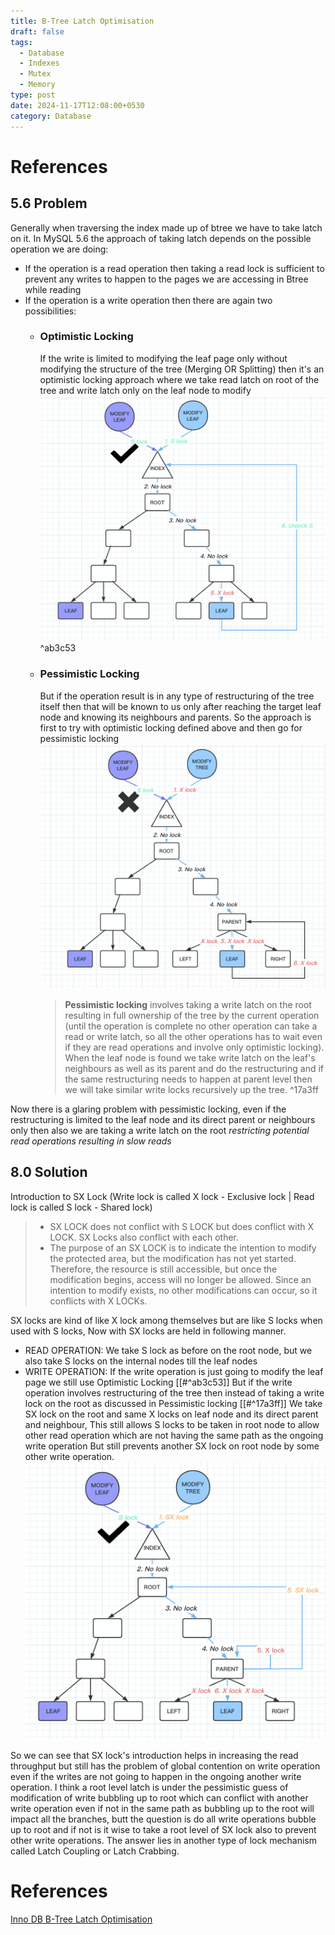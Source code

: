 ```yaml
---
title: B-Tree Latch Optimisation
draft: false
tags:
  - Database
  - Indexes
  - Mutex
  - Memory
type: post
date: 2024-11-17T12:08:00+0530
category: Database
---
```


# References

## 5.6 Problem
Generally when traversing the index made up of btree we have to take latch on it. In MySQL 5.6 the approach of taking latch depends on the possible operation we are doing:
- If the operation is a read operation then taking a read lock is sufficient to prevent any writes to happen to the pages we are accessing in Btree while reading
- If the operation is a write operation then there are again two possibilities:
	- ### Optimistic Locking
	   If the write is limited to modifying the leaf page only without modifying the structure of the tree (Merging OR Splitting) then it's an optimistic locking approach where we take read latch on root of the tree and write latch only on the leaf node to modify
	  ![Pasted image 20241117123300.png](/media/pasted-image-20241117123300.png) ^ab3c53
	- ### Pessimistic Locking
	  But if the operation result is in any type of restructuring of the tree itself then that will be known to us only after reaching the target leaf node and knowing its neighbours and parents. So the approach is first to try with optimistic locking defined above and then go for pessimistic locking
	  ![Pasted image 20241117123407.png](/media/pasted-image-20241117123407.png)
	  > **Pessimistic locking** involves taking a write latch on the root resulting in full ownership of the tree by the current operation (until the operation is complete no other operation can take a read or write latch, so all the other operations has to wait even if they are read operations and involve only optimistic locking). When the leaf node is found we take write latch on the leaf's neighbours as well as its parent and do the restructuring and if the same restructuring needs to happen at parent level then we will take similar write locks recursively up the tree. ^17a3ff

Now there is a glaring problem with pessimistic locking, even if the restructuring is limited to the leaf node and its direct parent or neighbours only then also we are taking a write latch on the root *restricting potential read operations resulting in slow reads*

## 8.0 Solution
Introduction to SX Lock (Write lock is called X lock - Exclusive lock | Read lock is called S lock - Shared lock)
> 	- SX LOCK does not conflict with S LOCK but does conflict with X LOCK. SX Locks also conflict with each other. 
> 	- The purpose of an SX LOCK is to indicate the intention to modify the protected area, but the modification has not yet started. Therefore, the resource is still accessible, but once the modification begins, access will no longer be allowed. Since an intention to modify exists, no other modifications can occur, so it conflicts with X LOCKs.

SX locks are kind of like X lock among themselves but are like S locks when used with S locks, Now with SX locks are held in following manner.
- READ OPERATION: We take S lock as before on the root node, but we also take S locks on the internal nodes till the leaf nodes
- WRITE OPERATION: If the write operation is just going to modify the leaf page we still use Optimistic Locking [[#^ab3c53]]
  But if the write operation involves restructuring of the tree then instead of taking a write lock on the root as discussed in Pessimistic locking [[#^17a3ff]] We take SX lock on the root and same X locks on leaf node and its direct parent and neighbour, This still allows S locks to be taken in root node to allow other read operation which are not having the same path as the ongoing write operation But still prevents another SX lock on root node by some other write operation.
  ![Pasted image 20241117130244.png](/media/pasted-image-20241117130244.png)

So we can see that SX lock's introduction helps in increasing the read throughput but still has the problem of global contention on write operation even if the writes are not going to happen in the ongoing another write operation. 
I think a root level latch is under the pessimistic guess of modification of write bubbling up to root which can conflict with another write operation even if not in the same path as bubbling up to the root will impact all the branches, butt the question is do all write operations bubble up to root and if not is it wise to take a root level of SX lock also to prevent other write operations. 
The answer lies in another type of lock mechanism called Latch Coupling or Latch Crabbing.

# References

[Inno DB B-Tree Latch Optimisation](https://baotiao.github.io/2024/06/09/english-btree.html)
